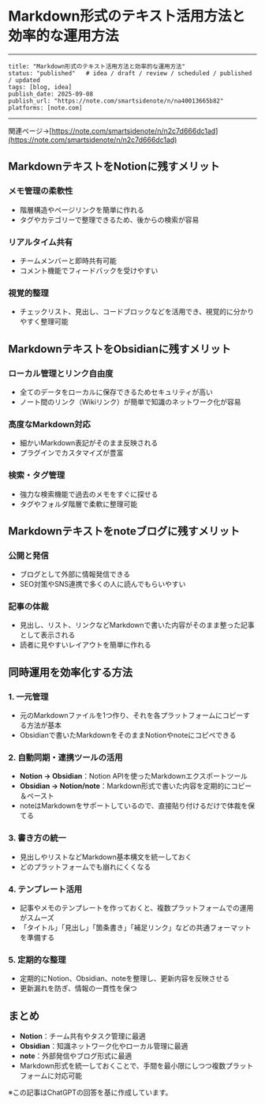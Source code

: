 # Markdown形式のテキスト活用方法と効率的な運用方法

---
    
    title: "Markdown形式のテキスト活用方法と効率的な運用方法"
    status: "published"   # idea / draft / review / scheduled / published / updated
    tags: [blog, idea]
    publish_date: 2025-09-08
    publish_url: "https://note.com/smartsidenote/n/na40013665b82"
    platforms: [note.com]

---

関連ページ→[https://note.com/smartsidenote/n/n2c7d666dc1ad](https://note.com/smartsidenote/n/n2c7d666dc1ad)

## MarkdownテキストをNotionに残すメリット

### メモ管理の柔軟性
- 階層構造やページリンクを簡単に作れる  
- タグやカテゴリーで整理できるため、後からの検索が容易  

### リアルタイム共有
- チームメンバーと即時共有可能  
- コメント機能でフィードバックを受けやすい  

### 視覚的整理
- チェックリスト、見出し、コードブロックなどを活用でき、視覚的に分かりやすく整理可能  

## MarkdownテキストをObsidianに残すメリット

### ローカル管理とリンク自由度
- 全てのデータをローカルに保存できるためセキュリティが高い  
- ノート間のリンク（Wikiリンク）が簡単で知識のネットワーク化が容易  

### 高度なMarkdown対応
- 細かいMarkdown表記がそのまま反映される  
- プラグインでカスタマイズが豊富  

### 検索・タグ管理
- 強力な検索機能で過去のメモをすぐに探せる  
- タグやフォルダ階層で柔軟に整理可能  

## Markdownテキストをnoteブログに残すメリット

### 公開と発信
- ブログとして外部に情報発信できる  
- SEO対策やSNS連携で多くの人に読んでもらいやすい  

### 記事の体裁
- 見出し、リスト、リンクなどMarkdownで書いた内容がそのまま整った記事として表示される  
- 読者に見やすいレイアウトを簡単に作れる  

## 同時運用を効率化する方法

### 1. 一元管理
- 元のMarkdownファイルを1つ作り、それを各プラットフォームにコピーする方法が基本  
- Obsidianで書いたMarkdownをそのままNotionやnoteにコピペできる  

### 2. 自動同期・連携ツールの活用
- **Notion → Obsidian**：Notion APIを使ったMarkdownエクスポートツール  
- **Obsidian → Notion/note**：Markdown形式で書いた内容を定期的にコピー＆ペースト  
- noteはMarkdownをサポートしているので、直接貼り付けるだけで体裁を保てる  

### 3. 書き方の統一
- 見出しやリストなどMarkdown基本構文を統一しておく  
- どのプラットフォームでも崩れにくくなる  

### 4. テンプレート活用
- 記事やメモのテンプレートを作っておくと、複数プラットフォームでの運用がスムーズ  
- 「タイトル」「見出し」「箇条書き」「補足リンク」などの共通フォーマットを準備する  

### 5. 定期的な整理
- 定期的にNotion、Obsidian、noteを整理し、更新内容を反映させる  
- 更新漏れを防ぎ、情報の一貫性を保つ  

## まとめ
- **Notion**：チーム共有やタスク管理に最適  
- **Obsidian**：知識ネットワーク化やローカル管理に最適  
- **note**：外部発信やブログ形式に最適  
- Markdown形式を統一しておくことで、手間を最小限にしつつ複数プラットフォームに対応可能

※この記事はChatGPTの回答を基に作成しています。
